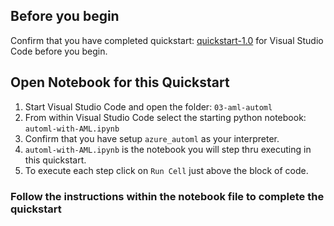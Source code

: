 ## Before you begin

Confirm that you have completed quickstart: [quickstart-1.0](../../quickstart-1.0/visual-studio-code-setup) for Visual Studio Code before you begin.

## Open Notebook for this Quickstart
1. Start Visual Studio Code and open the folder: `03-aml-automl`
2. From within Visual Studio Code select the starting python notebook: `automl-with-AML.ipynb`
3. Confirm that you have setup `azure_automl` as your interpreter.
4. `automl-with-AML.ipynb` is the notebook you will step thru executing in this quickstart.
5. To execute each step click on `Run Cell` just above the block of code. 

### Follow the instructions within the notebook file to complete the quickstart
